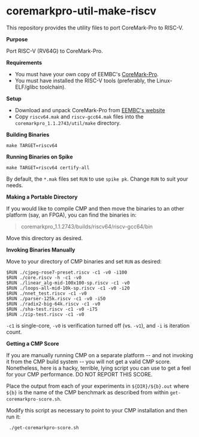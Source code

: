 # coremarkpro-util-make-riscv

This repository provides the utility files to port CoreMark-Pro to RISC-V.

**Purpose**

 Port RISC-V (RV64G) to CoreMark-Pro.
 
**Requirements**

  - You must have your own copy of EEMBC's [CoreMark-Pro](https://www.eembc.org/coremark-pro/faq.php).
  - You must have installed the RISC-V tools (preferably, the Linux-ELF/glibc toolchain).

**Setup**

  - Download and unpack CoreMark-Pro from [EEMBC's website](http://www.google.com/search?q=coremark+pro+github)
  - Copy `riscv64.mak` and `riscv-gcc64.mak` files into the `coremarkpro_1.1.2743/util/make` directory.

**Building Binaries**

    make TARGET=riscv64

**Running Binaries on Spike**

    make TARGET=riscv64 certify-all
    
By default, the `*.mak` files set `RUN` to use `spike pk`. Change `RUN` to suit your needs.

**Making a Portable Directory**

If you would like to compile CMP and then move the binaries to an other platform (say, an FPGA), you can find the binaries in:

> coremarkpro_1.1.2743/builds/riscv64/riscv-gcc64/bin

Move this directory as desired.

**Invoking Binaries Manually**

Move to your directory of CMP binaries and set `RUN` as desired:

    $RUN ./cjpeg-rose7-preset.riscv -c1 -v0 -i100
    $RUN ./core.riscv -h -c1 -v0
    $RUN ./linear_alg-mid-100x100-sp.riscv -c1 -v0
    $RUN ./loops-all-mid-10k-sp.riscv -c1 -v0 -i20
    $RUN ./nnet_test.riscv -c1 -v0
    $RUN ./parser-125k.riscv -c1 -v0 -i50
    $RUN ./radix2-big-64k.riscv -c1 -v0
    $RUN ./sha-test.riscv -c1 -v0 -i75
    $RUN ./zip-test.riscv -c1 -v0
    
 `-c1` is single-core, `-v0` is verification turned off (vs. `-v1`), and `-i` is iteration count. 
 
 **Getting a CMP Score**
 
 If you are manually running CMP on a separate platform -- and not invoking it from the CMP build system -- you will not get a valid CMP score. Nonetheless, here is a hacky, terrible, lying script you can use to get a feel for your CMP performance. DO NOT REPORT THIS SCORE.
 
 Place the output from each of your experiments in `${DIR}/${b}.out` where `${b}` is the name of the CMP benchmark as described from within `get-coremarkpro-score.sh`.
  
 Modify this script as necessary to point to your CMP installation and then run it:
 
     ./get-coremarkpro-score.sh
     

    
